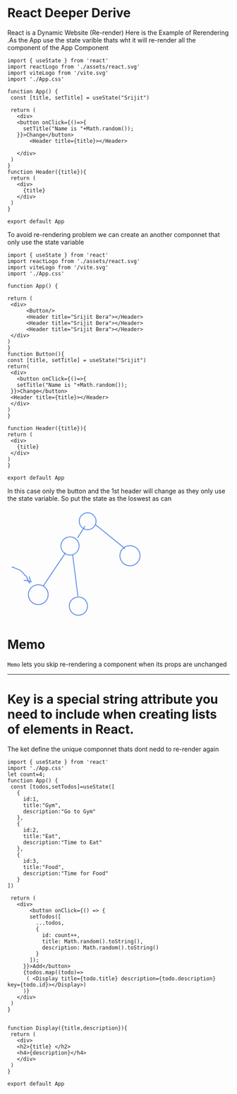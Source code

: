 # React Deeper Derive
 React is a Dynamic Website (Re-render)
 Here is the Example of Rerendering .As the App use the state varible thats wht it will re-render all the component of the App Component
 ```
 import { useState } from 'react'
import reactLogo from './assets/react.svg'
import viteLogo from '/vite.svg'
import './App.css'

function App() {
  const [title, setTitle] = useState("Srijit")

  return (
    <div>
    <button onClick={()=>{
      setTitle("Name is "+Math.random());
    }}>Change</button>
        <Header title={title}></Header>
        
    </div>
  )
}
function Header({title}){
  return (
    <div>
      {title}
    </div>
  )
}

export default App

```
   
   To avoid re-rendering problem we can create an another componnet that only use the state variable
   ```
import { useState } from 'react'
import reactLogo from './assets/react.svg'
import viteLogo from '/vite.svg'
import './App.css'

function App() {
  
  return (
    <div>
         <Button/>        
         <Header title="Srijit Bera"></Header>
         <Header title="Srijit Bera"></Header>
         <Header title="Srijit Bera"></Header>
    </div>
  )
}
function Button(){
  const [title, setTitle] = useState("Srijit")
  return(
    <div>
      <button onClick={()=>{
      setTitle("Name is "+Math.random());
    }}>Change</button>
    <Header title={title}></Header>
    </div>
  )
}

function Header({title}){
  return (
    <div>
      {title}
    </div>
  )
}

export default App

   ```

In this  case only the button and the 1st header will change as they only use the state variable. So put the state as the loswest as can

<!-- #region drawnote -->

<svg id="svg" xmlns="http://www.w3.org/2000/svg" viewbox="85.73999786376953,34.89502716064453,310.80352783203125,251.72052001953125" style="height:251.72052001953125"><circle cx="267.74" cy="64" fill="none" stroke="#6190e8" stroke-width="2" r="19.1049731745428" d="M 248.6350268254572 64 a 19.1049731745428 19.1049731745428 0 1 0 38.2099463490856 0a 19.1049731745428 19.1049731745428 0 1 0 -38.2099463490856 0 Z"></circle><circle cx="227.74" cy="120" fill="none" stroke="#6190e8" stroke-width="2" r="20.591260281974" d="M 207.148739718026 120 a 20.591260281974 20.591260281974 0 1 0 41.182520563948 0a 20.591260281974 20.591260281974 0 1 0 -41.182520563948 0 Z"></circle><circle cx="363.74" cy="142" fill="none" stroke="#6190e8" stroke-width="2" r="22.80350850198276" d="M 340.93649149801723 142 a 22.80350850198276 22.80350850198276 0 1 0 45.60701700396552 0a 22.80350850198276 22.80350850198276 0 1 0 -45.60701700396552 0 Z"></circle><circle cx="155.74" cy="230" fill="none" stroke="#6190e8" stroke-width="2" r="22.47220505424423" d="M 133.26779494575578 230 a 22.47220505424423 22.47220505424423 0 1 0 44.94441010848846 0a 22.47220505424423 22.47220505424423 0 1 0 -44.94441010848846 0 Z"></circle><circle cx="246.74" cy="256" fill="none" stroke="#6190e8" stroke-width="2" r="20.615528128088304" d="M 226.1244718719117 256 a 20.615528128088304 20.615528128088304 0 1 0 41.23105625617661 0a 20.615528128088304 20.615528128088304 0 1 0 -41.23105625617661 0 Z"></circle><line x1="261.74" y1="75" x2="244.74" y2="102" fill="none" stroke="#6190e8" stroke-width="2" d="M 261.74 75 L 244.74 102"></line><line x1="217.74" y1="135" x2="166.74" y2="211" fill="none" stroke="#6190e8" stroke-width="2" d="M 217.74 135 L 166.74 211"></line><line x1="233.74" y1="140" x2="245.74" y2="234" fill="none" stroke="#6190e8" stroke-width="2" d="M 233.74 140 L 245.74 234"></line><line x1="285.74" y1="72" x2="352.74" y2="126" fill="none" stroke="#6190e8" stroke-width="2" d="M 285.74 72 L 352.74 126"></line><path d="M 95.74,168 L 96.74,168 L 97.74,168 L 98.74,168 L 99.74,169 L 100.74,169 L 102.74,170 L 105.74,171 L 107.74,172 L 109.74,173 L 112.74,174 L 114.74,175 L 115.74,176 L 116.74,177 L 117.74,178 L 119.74,179 L 120.74,180 L 120.74,181 L 121.74,182 L 122.74,183 L 123.74,184 L 124.74,186 L 125.74,186 L 126.74,187 L 127.74,188 L 128.74,189 L 129.74,190 L 129.74,191 L 129.74,192 L 130.74,193 L 130.74,194 L 131.74,195 L 132.74,196 L 132.74,197 L 132.74,198 L 132.74,199 L 133.74,200 L 133.74,201 L 134.74,202 L 135.74,203 L 135.74,204 L 134.74,204" fill="none" stroke="#6190e8" stroke-width="2"></path><path d="M 122.74,198 L 123.74,198 L 124.74,198 L 125.74,198 L 126.74,198 L 127.74,198 L 128.74,198 L 129.74,198 L 130.74,198 L 130.74,199 L 132.74,199 L 133.74,200 L 134.74,200 L 135.74,200 L 136.74,201 L 137.74,201 L 138.74,201 L 139.74,201 L 138.74,200 L 137.74,199 L 137.74,197 L 136.74,195 L 135.74,192 L 135.74,190 L 135.74,189" fill="none" stroke="#6190e8" stroke-width="2"></path></svg>  

<!-- #endregion -->

# Memo
`Memo` lets you skip re-rendering a component when its props are unchanged

<hr>

# Key is a special string attribute you need to include when creating lists of elements in React.
The ket define the unique componnet thats dont nedd to re-render again

 ```
 import { useState } from 'react'
import './App.css'
let count=4;
function App() {
  const [todos,setTodos]=useState([
    {
      id:1,
      title:"Gym",
      description:"Go to Gym"
    },
    {
      id:2,
      title:"Eat",
      description:"Time to Eat"
    },
    {
      id:3,
      title:"Food",
      description:"Time for Food"
    }
])
  
  return (
    <div>
        <button onClick={() => {
        setTodos([
          ...todos,
          {
            id: count++,
            title: Math.random().toString(),
            description: Math.random().toString()
          }
        ]);
      }}>Add</button>
      {todos.map((todo)=>
       ( <Display title={todo.title} description={todo.description} key={todo.id}></Display>)
      )}
    </div>
  )
}


function Display({title,description}){
  return (
    <div>
    <h2>{title} </h2>
    <h4>{description}</h4>
    </div>
  )
}

export default App

 ```
